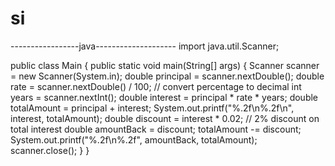 # si
-----------------java--------------------
import java.util.Scanner;

public class Main {
    public static void main(String[] args) {
        Scanner scanner = new Scanner(System.in);
        double principal = scanner.nextDouble();
        double rate = scanner.nextDouble() / 100; // convert percentage to decimal
        int years = scanner.nextInt();
        double interest = principal * rate * years;
        double totalAmount = principal + interest;
        System.out.printf("%.2f\n%.2f\n", interest, totalAmount);
        double discount = interest * 0.02; // 2% discount on total interest
        double amountBack = discount;
        totalAmount -= discount;
        System.out.printf("%.2f\n%.2f", amountBack, totalAmount);
        scanner.close();
    }
}

   
